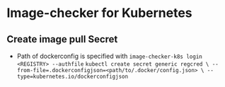 # Image-checker for Kubernetes

## Create image pull Secret
- Path of dockerconfig is specified with `image-checker-k8s login <REGISTRY> --authfile`
`kubectl create secret generic regcred \
--from-file=.dockerconfigjson=<path/to/.docker/config.json> \
--type=kubernetes.io/dockerconfigjson`